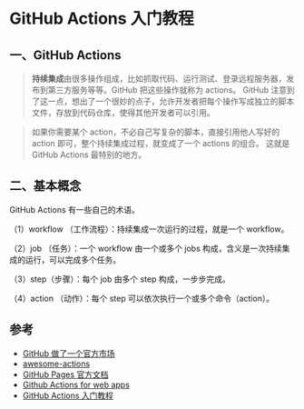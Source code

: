 
# GitHub Actions 入门教程

## 一、GitHub Actions

>**持续集成**由很多操作组成，比如抓取代码、运行测试、登录远程服务器，发布到第三方服务等等。GitHub 把这些操作就称为 actions。
GitHub 注意到了这一点，想出了一个很妙的点子，允许开发者把每个操作写成独立的脚本文件，存放到代码仓库，使得其他开发者可以引用。

>如果你需要某个 action，不必自己写复杂的脚本，直接引用他人写好的 action 即可，整个持续集成过程，就变成了一个 actions 的组合。
这就是 GitHub Actions 最特别的地方。

## 二、基本概念
GitHub Actions 有一些自己的术语。

（1）workflow （工作流程）：持续集成一次运行的过程，就是一个 workflow。

（2）job （任务）：一个 workflow 由一个或多个 jobs 构成，含义是一次持续集成的运行，可以完成多个任务。

（3）step（步骤）：每个 job 由多个 step 构成，一步步完成。

（4）action （动作）：每个 step 可以依次执行一个或多个命令（action）。


## 参考
- [GitHub 做了一个官方市场](https://github.com/marketplace?type=actions)
- [awesome-actions](https://github.com/sdras/awesome-actions)
- [GitHub Pages 官方文档](https://help.github.com/en/categories/automating-your-workflow-with-github-actions)
- [Github Actions for web apps](https://lukeboyle.com/blog-posts/2019/08/github-actions-for-web-apps/)
- [GitHub Actions 入门教程](http://www.ruanyifeng.com/blog/2019/09/getting-started-with-github-actions.html)
